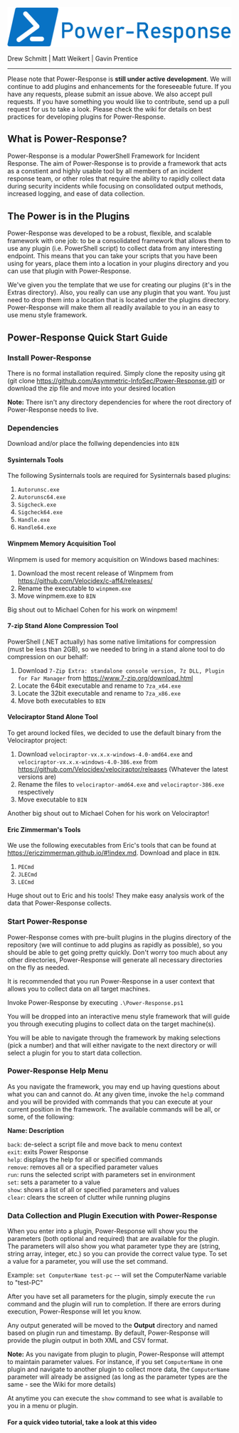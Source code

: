 ![alt text](https://github.com/Asymmetric-InfoSec/Power-Response/blob/master/Extras/PR_Logo.PNG "Sweet Power-Response Logo")

Drew Schmitt | Matt Weikert | Gavin Prentice
________________________________________________________________________________________________

Please note that Power-Response is **still under active development**. We will continue to add plugins and enhancements for the foreseeable future. If you have any requests, please submit an issue above. We also accept pull requests. If you have something you would like to contribute, send up a pull request for us to take a look. Please check the wiki for details on best practices for developing plugins for Power-Response.

## What is Power-Response?

Power-Response is a modular PowerShell Framework for Incident Response. The aim of Power-Response is to provide a framework that acts as a constient and highly usable tool by all members of an incident response team, or other roles that require the ability to rapidly collect data during security incidents while focusing on consolidated output methods, increased logging, and ease of data collection. 

## The Power is in the Plugins

Power-Response was developed to be a robust, flexible, and scalable framework with one job: to be a consolidated framework that allows them to use any plugin (i.e. PowerShell script) to collect data from any interesting endpoint. This means that you can take your scripts that you have been using for years, place them into a location in your plugins directory and you can use that plugin with Power-Response. 

We've given you the template that we use for creating our plugins (it's in the Extras directory). Also, you really can use any plugin that you want. You just need to drop them into a location that is located under the plugins directory. Power-Response will make them all readily available to you in an easy to use menu style framework.

## Power-Response Quick Start Guide

### Install Power-Response

There is no formal installation required. Simply clone the reposity using git (git clone https://github.com/Asymmetric-InfoSec/Power-Response.git) or download the zip file and move into your desired location

**Note:** There isn't any directory dependencies for where the root directory of Power-Response needs to live.

### Dependencies

Download and/or place the follwing dependencies into `BIN`

#### Sysinternals Tools

The following Sysinternals tools are required for Sysinternals based plugins:

1. `Autorunsc.exe`
2. `Autorunsc64.exe`
3. `Sigcheck.exe`
4. `Sigcheck64.exe`
5. `Handle.exe`
6. `Handle64.exe`

#### Winpmem Memory Acquisition Tool

Winpmem is used for memory acquisition on Windows based machines:

1. Download the most recent release of Winpmem from https://github.com/Velocidex/c-aff4/releases/
2. Rename the executable to `winpmem.exe`
3. Move winpmem.exe to `BIN`

Big shout out to Michael Cohen for his work on winpmem!

#### 7-zip Stand Alone Compression Tool

PowerShell (.NET actually) has some native limitations for compression (must be less than 2GB), so we needed to bring in a stand alone tool to do compression on our behalf:

1. Download `7-Zip Extra: standalone console version, 7z DLL, Plugin for Far Manager` from https://www.7-zip.org/download.html
2. Locate the 64bit executable and rename to `7za_x64.exe`
3. Locate the 32bit executable and rename to `7za_x86.exe`
4. Move both executables to `BIN`

#### Velociraptor Stand Alone Tool

To get around locked files, we decided to use the default binary from the Velociraptor project:

1. Download `velociraptor-vx.x.x-windows-4.0-amd64.exe` and `velociraptor-vx.x.x-windows-4.0-386.exe`
   from https://github.com/Velocidex/velociraptor/releases (Whatever the latest versions are)
2. Rename the files to `velociraptor-amd64.exe` and `velociraptor-386.exe` respectively
3. Move executable to `BIN`

Another big shout out to Michael Cohen for his work on Velociraptor!

#### Eric Zimmerman's Tools

We use the following executables from Eric's tools that can be found at https://ericzimmerman.github.io/#!index.md. Download and place in `BIN`.

1. `PECmd`
2. `JLECmd`
3. `LECmd`

Huge shout out to Eric and his tools! They make easy analysis work of the data that Power-Response collects.

### Start Power-Response

Power-Response comes with pre-built plugins in the plugins directory of the repository (we will continue to add plugins as rapidly as possible), so you should be able to get going pretty quickly. Don't worry too much about any other directories, Power-Response will generate all necessary directories on the fly as needed. 

It is recommended that you run Power-Response in a user context that allows you to collect data on all target machines. 

Invoke Power-Response by executing `.\Power-Response.ps1`

You will be dropped into an interactive menu style framework that will guide you through executing plugins to collect data on the target machine(s).

You will be able to navigate through the framework by making selections (pick a number) and that will either navigate to the next directory or will select a plugin for you to start data collection. 

### Power-Response Help Menu

As you navigate the framework, you may end up having questions about what you can and cannot do. At any given time, invoke the `help` command and you will be provided with commands that you can execute at your current position in the framework. The available commands will be all, or some, of the following:

**Name:   Description**

`back`: de-select a script file and move back to menu context  
`exit`: exits Power Response  
`help`: displays the help for all or specified commands  
`remove`: removes all or a specified parameter values  
`run`: runs the selected script with parameters set in environment  
`set`: sets a parameter to a value  
`show`: shows a list of all or specified parameters and values  
`clear`: clears the screen of clutter while running plugins  

### Data Collection and Plugin Execution with Power-Response

When you enter into a plugin, Power-Response will show you the parameters (both optional and required) that are available for the plugin. The parameters will also show you what parameter type they are (string, string array, integer, etc.) so you can provide the correct value type. To set a value for a parameter, you will use the set command.

Example: `set ComputerName test-pc` -- will set the ComputerName variable to "test-PC"

After you have set all parameters for the plugin, simply execute the `run` command and the plugin will run to completion. If there are errors during execution, Power-Response will let you know.

Any output generated will be moved to the **Output** directory and named based on plugin run and timestamp. By default, Power-Response will provide the plugin output in both XML and CSV format.

**Note:** As you navigate from plugin to plugin, Power-Response will attempt to maintain parameter values. For instance, if you set `ComputerName` in one plugin and navigate to another plugin to collect more data, the `ComputerName` parameter will already be assigned (as long as the parameter types are the same - see the Wiki for more details)

At anytime you can execute the `show` command to see what is available to you in a menu or plugin.

#### For a quick video tutorial, take a look at this video
